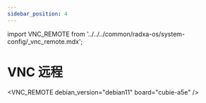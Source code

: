 ```yaml
---
sidebar_position: 4
---
```


import VNC_REMOTE from '../../../common/radxa-os/system-config/\_vnc_remote.mdx';

# VNC 远程

<VNC_REMOTE debian_version="debian11" board="cubie-a5e" />
